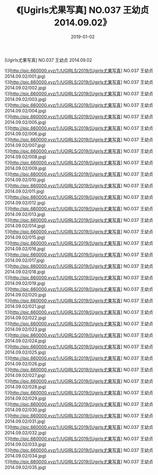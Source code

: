 ﻿---
layout: post
title:  《[Ugirls尤果写真] NO.037 王幼贞 2014.09.02》
date:   2019-01-02
img: http://pic.660000.xyz/1:/UGIRLS/2019/[Ugirls尤果写真] NO.037 王幼贞 2014.09.02/000.jpg
categories: [美女, 清纯, 唯美]
---

[Ugirls尤果写真] NO.037 王幼贞 2014.09.02

 ![](http://pic.660000.xyz/1:/UGIRLS/2019/[Ugirls尤果写真] NO.037 王幼贞 2014.09.02/001.jpg) <br>![](http://pic.660000.xyz/1:/UGIRLS/2019/[Ugirls尤果写真] NO.037 王幼贞 2014.09.02/002.jpg) <br>![](http://pic.660000.xyz/1:/UGIRLS/2019/[Ugirls尤果写真] NO.037 王幼贞 2014.09.02/003.jpg) <br>![](http://pic.660000.xyz/1:/UGIRLS/2019/[Ugirls尤果写真] NO.037 王幼贞 2014.09.02/004.jpg) <br>![](http://pic.660000.xyz/1:/UGIRLS/2019/[Ugirls尤果写真] NO.037 王幼贞 2014.09.02/005.jpg) <br>![](http://pic.660000.xyz/1:/UGIRLS/2019/[Ugirls尤果写真] NO.037 王幼贞 2014.09.02/006.jpg) <br>![](http://pic.660000.xyz/1:/UGIRLS/2019/[Ugirls尤果写真] NO.037 王幼贞 2014.09.02/007.jpg) <br>![](http://pic.660000.xyz/1:/UGIRLS/2019/[Ugirls尤果写真] NO.037 王幼贞 2014.09.02/008.jpg) <br>![](http://pic.660000.xyz/1:/UGIRLS/2019/[Ugirls尤果写真] NO.037 王幼贞 2014.09.02/009.jpg) <br>![](http://pic.660000.xyz/1:/UGIRLS/2019/[Ugirls尤果写真] NO.037 王幼贞 2014.09.02/010.jpg) <br>![](http://pic.660000.xyz/1:/UGIRLS/2019/[Ugirls尤果写真] NO.037 王幼贞 2014.09.02/011.jpg) <br>![](http://pic.660000.xyz/1:/UGIRLS/2019/[Ugirls尤果写真] NO.037 王幼贞 2014.09.02/012.jpg) <br>![](http://pic.660000.xyz/1:/UGIRLS/2019/[Ugirls尤果写真] NO.037 王幼贞 2014.09.02/013.jpg) <br>![](http://pic.660000.xyz/1:/UGIRLS/2019/[Ugirls尤果写真] NO.037 王幼贞 2014.09.02/014.jpg) <br>![](http://pic.660000.xyz/1:/UGIRLS/2019/[Ugirls尤果写真] NO.037 王幼贞 2014.09.02/015.jpg) <br>![](http://pic.660000.xyz/1:/UGIRLS/2019/[Ugirls尤果写真] NO.037 王幼贞 2014.09.02/016.jpg) <br>![](http://pic.660000.xyz/1:/UGIRLS/2019/[Ugirls尤果写真] NO.037 王幼贞 2014.09.02/017.jpg) <br>![](http://pic.660000.xyz/1:/UGIRLS/2019/[Ugirls尤果写真] NO.037 王幼贞 2014.09.02/018.jpg) <br>![](http://pic.660000.xyz/1:/UGIRLS/2019/[Ugirls尤果写真] NO.037 王幼贞 2014.09.02/019.jpg) <br>![](http://pic.660000.xyz/1:/UGIRLS/2019/[Ugirls尤果写真] NO.037 王幼贞 2014.09.02/020.jpg) <br>![](http://pic.660000.xyz/1:/UGIRLS/2019/[Ugirls尤果写真] NO.037 王幼贞 2014.09.02/021.jpg) <br>![](http://pic.660000.xyz/1:/UGIRLS/2019/[Ugirls尤果写真] NO.037 王幼贞 2014.09.02/022.jpg) <br>![](http://pic.660000.xyz/1:/UGIRLS/2019/[Ugirls尤果写真] NO.037 王幼贞 2014.09.02/023.jpg) <br>![](http://pic.660000.xyz/1:/UGIRLS/2019/[Ugirls尤果写真] NO.037 王幼贞 2014.09.02/024.jpg) <br>![](http://pic.660000.xyz/1:/UGIRLS/2019/[Ugirls尤果写真] NO.037 王幼贞 2014.09.02/025.jpg) <br>![](http://pic.660000.xyz/1:/UGIRLS/2019/[Ugirls尤果写真] NO.037 王幼贞 2014.09.02/026.jpg) <br>![](http://pic.660000.xyz/1:/UGIRLS/2019/[Ugirls尤果写真] NO.037 王幼贞 2014.09.02/027.jpg) <br>![](http://pic.660000.xyz/1:/UGIRLS/2019/[Ugirls尤果写真] NO.037 王幼贞 2014.09.02/028.jpg) <br>![](http://pic.660000.xyz/1:/UGIRLS/2019/[Ugirls尤果写真] NO.037 王幼贞 2014.09.02/029.jpg) <br>![](http://pic.660000.xyz/1:/UGIRLS/2019/[Ugirls尤果写真] NO.037 王幼贞 2014.09.02/030.jpg) <br>![](http://pic.660000.xyz/1:/UGIRLS/2019/[Ugirls尤果写真] NO.037 王幼贞 2014.09.02/031.jpg) <br>![](http://pic.660000.xyz/1:/UGIRLS/2019/[Ugirls尤果写真] NO.037 王幼贞 2014.09.02/032.jpg) <br>![](http://pic.660000.xyz/1:/UGIRLS/2019/[Ugirls尤果写真] NO.037 王幼贞 2014.09.02/033.jpg) <br>![](http://pic.660000.xyz/1:/UGIRLS/2019/[Ugirls尤果写真] NO.037 王幼贞 2014.09.02/034.jpg) <br>![](http://pic.660000.xyz/1:/UGIRLS/2019/[Ugirls尤果写真] NO.037 王幼贞 2014.09.02/035.jpg) <br>